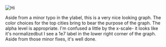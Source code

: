 ![Hi](https://cloud.githubusercontent.com/assets/7673093/11320090/a9d27bf2-905c-11e5-9ae5-6e07a022ed1f.png)

Aside from a minor typo in the ylabel, this is a very nice looking graph. The color choices for the top cities bring to bear the purpose of the graph. The alpha level is appropriate. I'm confused a little by the x-scale- it looks like it's normalizedbut I see a 1e7 label in the lower right corner of the graph. Aside from those minor fixes, it's well done.


